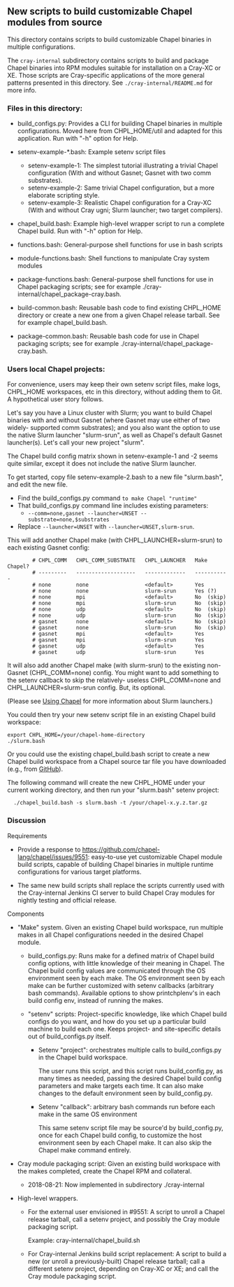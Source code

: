 ## New scripts to build customizable Chapel modules from source

This directory contains scripts to build customizable Chapel binaries
in multiple configurations.

The `cray-internal` subdirectory contains scripts to build and package
Chapel binaries into RPM modules suitable for installation on a Cray-XC or XE.
Those scripts are Cray-specific applications of the more general patterns
presented in this directory. See `./cray-internal/README.md` for more info.

### Files in this directory:

* build_configs.py:
  Provides a CLI for building Chapel binaries in multiple configurations.
  Moved here from CHPL_HOME/util and adapted for this application.
  Run with "-h" option for Help.

* setenv-example-\*.bash:
  Example setenv script files
  - setenv-example-1: The simplest tutorial illustrating a trivial Chapel configuration
    (With and without Gasnet; Gasnet with two comm substrates).
  - setenv-example-2: Same trivial Chapel configuration, but a more elaborate scripting style.
  - setenv-example-3: Realistic Chapel configuration for a Cray-XC
    (With and without Cray ugni; Slurm launcher; two target compilers).

* chapel_build.bash:
  Example high-level wrapper script to run a complete Chapel build.
  Run with "-h" option for Help.

* functions.bash: General-purpose shell functions for use in bash scripts

* module-functions.bash: Shell functions to manipulate Cray system modules

* package-functions.bash: General-purpose shell functions for use in Chapel
    packaging scripts; see for example ./cray-internal/chapel_package-cray.bash.

* build-common.bash: Reusable bash code to find existing CHPL_HOME directory
    or create a new one from a given Chapel release tarball.
    See for example chapel_build.bash.

* package-common.bash: Reusable bash code for use in Chapel packaging scripts;
    see for example ./cray-internal/chapel_package-cray.bash.

### Users local Chapel projects:

For convenience, users may keep their own setenv script files, make
logs, CHPL_HOME workspaces, etc in this directory, without adding
them to Git. A hypothetical user story follows.

Let's say you have a Linux cluster with Slurm; you want to build Chapel
binaries with and without Gasnet (where Gasnet may use either of two widely-
supported comm substrates); and you also want the option to use the native
Slurm launcher "slurm-srun", as well as Chapel's default Gasnet launcher(s).
Let's call your new project "slurm".

The Chapel build config matrix shown in setenv-example-1 and -2 seems quite
similar, except it does not include the native Slurm launcher.

To get started, copy file setenv-example-2.bash to a new file "slurm.bash",
and edit the new file.
* Find the build_configs.py command `to make Chapel "runtime"`
* That build_configs.py command line includes existing parameters:
  - `--comm=none,gasnet --launcher=UNSET --substrate=none,$substrates`
* Replace `--launcher=UNSET` with `--launcher=UNSET,slurm-srun`.

This will add another Chapel make (with CHPL_LAUNCHER=slurm-srun) to each
existing Gasnet config:
```
        # CHPL_COMM   CHPL_COMM_SUBSTRATE   CHPL_LAUNCHER   Make Chapel?
        # ---------   -------------------   -------------   -----------
        # none        none                  <default>       Yes
        # none        none                  slurm-srun      Yes (?)
        # none        mpi                   <default>       No  (skip)
        # none        mpi                   slurm-srun      No  (skip)
        # none        udp                   <default>       No  (skip)
        # none        udp                   slurm-srun      No  (skip)
        # gasnet      none                  <default>       No  (skip)
        # gasnet      none                  slurm-srun      No  (skip)
        # gasnet      mpi                   <default>       Yes
        # gasnet      mpi                   slurm-srun      Yes
        # gasnet      udp                   <default>       Yes
        # gasnet      udp                   slurm-srun      Yes
```
It will also add another Chapel make (with slurm-srun) to the existing
non-Gasnet (CHPL_COMM=none) config.
You might want to add something to the setenv callback to skip the relatively-
useless CHPL_COMM=none and CHPL_LAUNCHER=slurm-srun config. But, its optional.

(Please see [Using Chapel](https://chapel-lang.org/docs/usingchapel/launcher.html)
for more information about Slurm launchers.)

You could then try your new setenv script file in an existing Chapel build
workspace:
```
export CHPL_HOME=/your/chapel-home-directory
./slurm.bash
```
Or you could use the existing chapel_build.bash script to create a new Chapel
build workspace from a Chapel source tar file you have downloaded (e.g., from
[GitHub](https://github.com/chapel-lang/chapel/releases/download/1.17.1/chapel-1.17.1.tar.gz)).

The following command will create the new CHPL_HOME under your current
working directory, and then run your "slurm.bash" setenv project:
```
  ./chapel_build.bash -s slurm.bash -t /your/chapel-x.y.z.tar.gz
```

### Discussion

Requirements

* Provide a response to https://github.com/chapel-lang/chapel/issues/9551:
  easy-to-use yet customizable Chapel module build scripts, capable of
  building Chapel binaries in multiple runtime configurations for various
  target platforms.

* The same new build scripts shall replace the scripts currently used with
  the Cray-internal Jenkins CI server to build Chapel Cray modules for
  nightly testing and official release.

Components

* "Make" system. Given an existing Chapel build workspace, run multiple makes
  in all Chapel configurations needed in the desired Chapel module.

  * build_configs.py:
    Runs make for a defined matrix of Chapel build config options, with
    little knowledge of their meaning in Chapel.
    The Chapel build config values are communicated through the OS environment
    seen by each make.
    The OS environment seen by each make can be further customized with setenv
    callbacks (arbitrary bash commands).
    Available options to show printchplenv's in each build config env, instead
    of running the makes.

  * "setenv" scripts:
    Project-specific knowledge, like which Chapel build configs do you want,
    and how do you set up a particular build machine to build each one.
    Keeps project- and site-specific details out of build_configs.py itself.

    - Setenv "project": orchestrates multiple calls to build_configs.py in the
      Chapel build workspace.

      The user runs this script, and this script runs build_config.py,
      as many times as needed, passing the desired Chapel build config
      parameters and make targets each time. It can also make changes
      to the default environment seen by build_config.py.

    - Setenv "callback": arbitrary bash commands run before each make in the
      same OS environment

      This same setenv script file may be source'd by build_config.py, once
      for each Chapel build config, to customize the host environment seen by
      each Chapel make. It can also skip the Chapel make command entirely.

* Cray module packaging script:
  Given an existing build workspace with the makes completed, create the
  Chapel RPM and collateral.

  - 2018-08-21: Now implemented in subdirectory ./cray-internal

* High-level wrappers.

  * For the external user envisioned in #9551:
    A script to unroll a Chapel release tarball, call a setenv project, and
    possibly the Cray module packaging script.

    Example: cray-internal/chapel_build.sh

  * For Cray-internal Jenkins build script replacement:
    A script to build a new (or unroll a previously-built) Chapel release tarball;
    call a different setenv project, depending on Cray-XC or XE; and
    call the Cray module packaging script.

